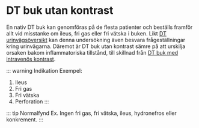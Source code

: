 # DT buk utan kontrast
En nativ DT buk kan genomföras på de flesta patienter och beställs framför allt vid misstanke om ileus, fri gas eller fri vätska i buken. Likt [DT urinvägsöversikt](dt-uro) kan denna undersökning även besvara frågeställningar kring urinvägarna. Däremot är DT buk utan kontrast sämre på att urskilja orsaken bakom inflammatoriska tillstånd, till skillnad från [DT buk med intravenös kontrast](dt-buk-kontrast).

::: warning Indikation
Exempel:
1. Ileus
2. Fri gas
3. Fri vätska
4. Perforation
:::

::: tip Normalfynd
Ex. Ingen fri gas, fri vätska, ileus, hydronefros eller konkrement.
:::